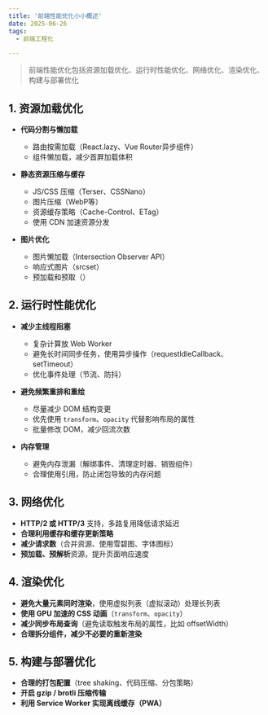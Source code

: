 ```yaml
---
title: '前端性能优化小小概述'
date: 2025-06-26
tags:
  - 前端工程化

---
```


> 前端性能优化包括资源加载优化、运行时性能优化、网络优化、渲染优化、构建与部署优化

## 1. **资源加载优化**

* **代码分割与懒加载**

  * 路由按需加载（React.lazy、Vue Router异步组件）
  * 组件懒加载，减少首屏加载体积

* **静态资源压缩与缓存**

  * JS/CSS 压缩（Terser、CSSNano）
  * 图片压缩（WebP等）
  * 资源缓存策略（Cache-Control、ETag）
  * 使用 CDN 加速资源分发

* **图片优化**

  * 图片懒加载（Intersection Observer API）
  * 响应式图片（srcset）
  * 预加载和预取（<link rel="preload">）

## 2. **运行时性能优化**

* **减少主线程阻塞**

  * 复杂计算放 Web Worker
  * 避免长时间同步任务，使用异步操作（requestIdleCallback、setTimeout）
  * 优化事件处理（节流、防抖）

* **避免频繁重排和重绘**

  * 尽量减少 DOM 结构变更
  * 优先使用 `transform`、`opacity` 代替影响布局的属性
  * 批量修改 DOM，减少回流次数

* **内存管理**

  * 避免内存泄漏（解绑事件、清理定时器、销毁组件）
  * 合理使用引用，防止闭包导致的内存问题

## 3. **网络优化**

* **HTTP/2 或 HTTP/3** 支持，多路复用降低请求延迟
* **合理利用缓存和缓存更新策略**
* **减少请求数**（合并资源、使用雪碧图、字体图标）
* **预加载、预解析**资源，提升页面响应速度

## 4. **渲染优化**

* **避免大量元素同时渲染**，使用虚拟列表（虚拟滚动）处理长列表
* **使用 GPU 加速的 CSS 动画**（`transform`、`opacity`）
* **减少同步布局查询**（避免读取触发布局的属性，比如 offsetWidth）
* **合理拆分组件，减少不必要的重新渲染**

## 5. **构建与部署优化**

* **合理的打包配置**（tree shaking、代码压缩、分包策略）
* **开启 gzip / brotli 压缩传输**
* **利用 Service Worker 实现离线缓存（PWA）**
